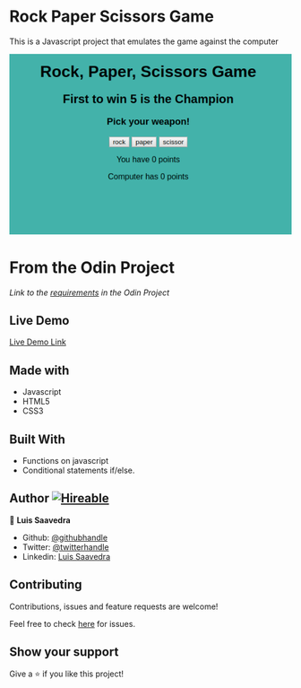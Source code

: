 
# Rock Paper Scissors Game
This is a Javascript project that emulates the game against the computer

![screenshot](/Screenshot.png)

# From the Odin Project
*Link to the [requirements](https://www.theodinproject.com/courses/web-development-101/lessons/rock-paper-scissors) in the Odin Project*

## Live Demo

[Live Demo Link](https://nriqu322.github.io/rock-paper-scissors-JS/)

## Made with
* Javascript
* HTML5
* CSS3

## Built With
* Functions on javascript
* Conditional statements if/else.

## Author [![Hireable](https://img.shields.io/badge/HIREABLE-YES-yellowgreen&?style=for-the-badge)](https://linkedin.com/in/luis-saavedra-sanchez/)

👤 **Luis Saavedra**

- Github: [@githubhandle](https://github.com/nriqu322)
- Twitter: [@twitterhandle](https://twitter.com/nriqu322)
- Linkedin: [Luis Saavedra](https://linkedin.com/in/luis-saavedra-sanchez/)

## Contributing

Contributions, issues and feature requests are welcome!

Feel free to check [here](https://github.com/nriqu322/rock-paper-scissors-JS/issues) for issues.

## Show your support

Give a ⭐️ if you like this project!